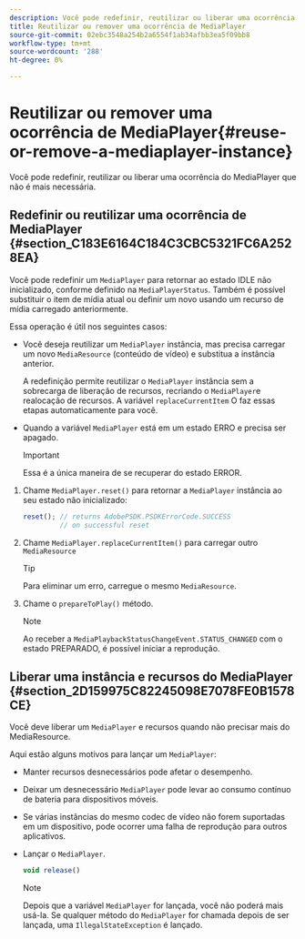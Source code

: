 ```yaml
---
description: Você pode redefinir, reutilizar ou liberar uma ocorrência do MediaPlayer que não é mais necessária.
title: Reutilizar ou remover uma ocorrência de MediaPlayer
source-git-commit: 02ebc3548a254b2a6554f1ab34afbb3ea5f09bb8
workflow-type: tm+mt
source-wordcount: '288'
ht-degree: 0%

---
```


# Reutilizar ou remover uma ocorrência de MediaPlayer{#reuse-or-remove-a-mediaplayer-instance}

Você pode redefinir, reutilizar ou liberar uma ocorrência do MediaPlayer que não é mais necessária.

## Redefinir ou reutilizar uma ocorrência de MediaPlayer {#section_C183E6164C184C3CBC5321FC6A2528EA}

Você pode redefinir um `MediaPlayer` para retornar ao estado IDLE não inicializado, conforme definido na `MediaPlayerStatus`. Também é possível substituir o item de mídia atual ou definir um novo usando um recurso de mídia carregado anteriormente.

Essa operação é útil nos seguintes casos:

* Você deseja reutilizar um `MediaPlayer` instância, mas precisa carregar um novo `MediaResource` (conteúdo de vídeo) e substitua a instância anterior.

  A redefinição permite reutilizar o `MediaPlayer` instância sem a sobrecarga de liberação de recursos, recriando o `MediaPlayer`e realocação de recursos. A variável `replaceCurrentItem` O faz essas etapas automaticamente para você.

* Quando a variável `MediaPlayer` está em um estado ERRO e precisa ser apagado.

  >[!IMPORTANT]
  >
  >Essa é a única maneira de se recuperar do estado ERROR.

1. Chame `MediaPlayer.reset()` para retornar a `MediaPlayer` instância ao seu estado não inicializado:

   ```js
   reset(); // returns AdobePSDK.PSDKErrorCode.SUCCESS 
            // on successful reset
   ```

1. Chame `MediaPlayer.replaceCurrentItem()` para carregar outro `MediaResource`

   >[!TIP]
   >
   >Para eliminar um erro, carregue o mesmo `MediaResource`.

1. Chame o `prepareToPlay()` método.

   >[!NOTE]
   >
   >Ao receber a `MediaPlaybackStatusChangeEvent.STATUS_CHANGED` com o estado PREPARADO, é possível iniciar a reprodução.

## Liberar uma instância e recursos do MediaPlayer {#section_2D159975C82245098E7078FE0B1578CE}

Você deve liberar um `MediaPlayer` e recursos quando não precisar mais do MediaResource.

Aqui estão alguns motivos para lançar um `MediaPlayer`:

* Manter recursos desnecessários pode afetar o desempenho.
* Deixar um desnecessário `MediaPlayer` pode levar ao consumo contínuo de bateria para dispositivos móveis.
* Se várias instâncias do mesmo codec de vídeo não forem suportadas em um dispositivo, pode ocorrer uma falha de reprodução para outros aplicativos.

* Lançar o `MediaPlayer`.

  ```js
  void release()
  ```

  >[!NOTE]
  >
  >Depois que a variável `MediaPlayer` for lançada, você não poderá mais usá-la. Se qualquer método do `MediaPlayer` for chamada depois de ser lançada, uma `IllegalStateException` é lançado.
